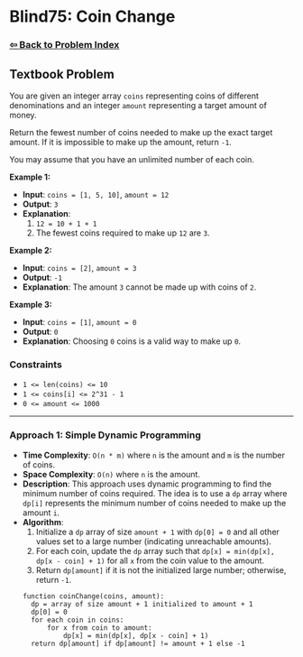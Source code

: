 # Blind75: Coin Change

### [⇦ Back to Problem Index](../../index.md)

## Textbook Problem

You are given an integer array `coins` representing coins of different denominations and an integer `amount` representing a target amount of money.

Return the fewest number of coins needed to make up the exact target amount. If it is impossible to make up the amount, return `-1`.

You may assume that you have an unlimited number of each coin.

**Example 1:**

- **Input**: `coins = [1, 5, 10]`, `amount = 12`
- **Output**: `3`
- **Explanation**:
  1. `12 = 10 + 1 + 1`
  2. The fewest coins required to make up `12` are `3`.

**Example 2:**

- **Input**: `coins = [2]`, `amount = 3`
- **Output**: `-1`
- **Explanation**: The amount `3` cannot be made up with coins of `2`.

**Example 3:**

- **Input**: `coins = [1]`, `amount = 0`
- **Output**: `0`
- **Explanation**: Choosing `0` coins is a valid way to make up `0`.

### Constraints

- `1 <= len(coins) <= 10`
- `1 <= coins[i] <= 2^31 - 1`
- `0 <= amount <= 1000`

---

### Approach 1: Simple Dynamic Programming

- **Time Complexity**: `O(n * m)` where `n` is the amount and `m` is the number of coins.
- **Space Complexity**: `O(n)` where `n` is the amount.
- **Description**: This approach uses dynamic programming to find the minimum number of coins required. The idea is to use a `dp` array where `dp[i]` represents the minimum number of coins needed to make up the amount `i`.
- **Algorithm**:
  1. Initialize a `dp` array of size `amount + 1` with `dp[0] = 0` and all other values set to a large number (indicating unreachable amounts).
  2. For each coin, update the `dp` array such that `dp[x] = min(dp[x], dp[x - coin] + 1)` for all `x` from the coin value to the amount.
  3. Return `dp[amount]` if it is not the initialized large number; otherwise, return `-1`.
  ```pseudo
  function coinChange(coins, amount):
    dp = array of size amount + 1 initialized to amount + 1
    dp[0] = 0
    for each coin in coins:
        for x from coin to amount:
            dp[x] = min(dp[x], dp[x - coin] + 1)
    return dp[amount] if dp[amount] != amount + 1 else -1
  ```
